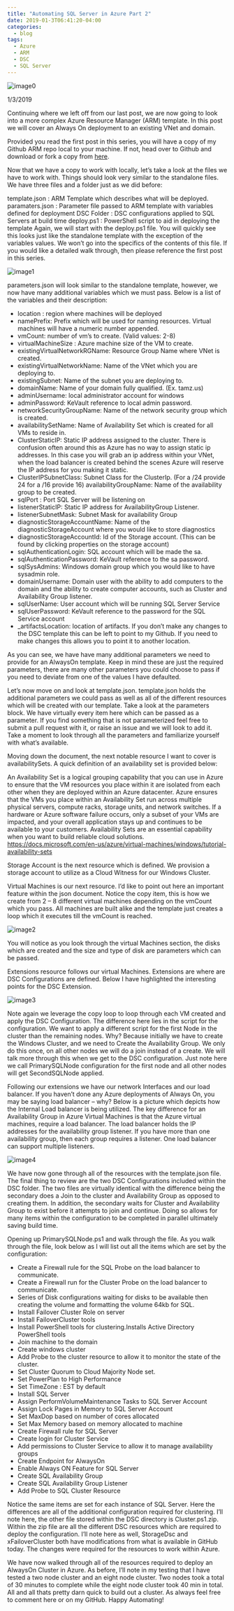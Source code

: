 ```yaml
---
title: "Automating SQL Server in Azure Part 2"
date: 2019-01-3T06:41:20-04:00
categories:
  - blog
tags:
  - Azure
  - ARM
  - DSC
  - SQL Server
---
```


![image0](/assets/images/autosqlpart2image0.png)

1/3/2019

Continuing where we left off from our last post, we are now going to look into a more complex Azure Resource Manager (ARM) template. In this post we will cover an Always On deployment to an existing VNet and domain.

Provided you read the first post in this series, you will have a copy of my Github ARM repo local to your machine. If not, head over to Github and download or fork a copy from [here](https://github.com/aultt/ARM).

Now that we have a copy to work with locally, let’s take a look at the files we have to work with. Things should look very similar to the standalone files. We have three files and a folder just as we did before:

template.json : ARM Template which describes what will be deployed.
paramaters.json : Parameter file passed to ARM template with variables defined for deployment
DSC Folder : DSC configurations applied to SQL Servers at build time
deploy.ps1 : PowerShell script to aid in deploying the template
Again, we will start with the deploy.ps1 file.
You will quickly see this looks just like the standalone template with the exception of the variables values. We won’t go into the specifics of the contents of this file. If you would like a detailed walk through, then please reference the first post in this series.

![image1](/assets/images/autosqlpart2image1.png)

parameters.json will look similar to the standalone template, however, we now have many additional variables which we must pass. Below is a list of the variables and their description:

- location : region where machines will be deployed
- namePrefix: Prefix which will be used for naming resources. Virtual machines will have a numeric number appended.
- vmCount: number of vm’s to create. (Valid values: 2-8)
- virtualMachineSize : Azure machine size of the VM to create.
- existingVirtualNetworkRGName: Resource Group Name where VNet is created.
- existingVirtualNetworkName: Name of the VNet which you are deploying to.
- existingSubnet: Name of the subnet you are deploying to.
- domainName: Name of your domain fully qualified. (Ex. tamz.us)
- adminUsername: local administrator account for windows
- adminPassword: KeVault reference to local admin password.
- networkSecurityGroupName: Name of the network security group which is created.
- availabilitySetName: Name of Availability Set which is created for all VMs to reside in.
- ClusterStaticIP: Static IP address assigned to the cluster. There is confusion often around this as Azure has no way to assign static ip addresses. In this case you will grab an ip address within your VNet, when the load balancer is created behind the scenes Azure will reserve the IP address for you making it static.
- ClusterIPSubnetClass: Subnet Class for the ClusterIp. (For a /24 provide 24 for a /16 provide 16)
availabilityGroupName: Name of the availability group to be created.
- sqlPort : Port SQL Server will be listening on
- listenerStaticIP: Static IP address for AvailabilityGroup Listener.
- listenerSubnetMask: Subnet Mask for availability Group
- diagnosticStorageAccountName: Name of the diagnosticStorageAccount where you would like to store diagnostics
- diagnosticStorageAccountId: Id of the Storage account. (This can be found by clicking properties on the storage account)
- sqlAuthenticationLogin: SQL account which will be made the sa.
- sqlAuthenticationPassword: KeVault reference to the sa password.
- sqlSysAdmins: Windows domain group which you would like to have sysadmin role.
- domainUsername: Domain user with the ability to add computers to the domain and the ability to create computer accounts, such as Cluster and Availability Group listener.
- sqlUserName: User account which will be running SQL Server Service
- sqlUserPassword: KeVault reference to the password for the SQL Service account
- _artifactsLocation: location of artifacts. If you don’t make any changes to the DSC template this can be left to point to my Github. If you need to make changes this allows you to point it to another location.

As you can see, we have have many additional parameters we need to provide for an AlwaysOn template. Keep in mind these are just the required parameters, there are many other parameters you could choose to pass if you need to deviate from one of the values I have defaulted.

Let’s now move on and look at template.json. template.json holds the additional parameters we could pass as well as all of the different resources which will be created with our template. Take a look at the parameters block. We have virtually every item here which can be passed as a parameter. If you find something that is not parameterized feel free to submit a pull request with it, or raise an issue and we will look to add it. Take a moment to look through all the parameters and familiarize yourself with what’s available.

Moving down the document, the next notable resource I want to cover is availabilitySets. A quick definition of an availability set is provided below:

An Availability Set is a logical grouping capability that you can use in Azure to ensure that the VM resources you place within it are isolated from each other when they are deployed within an Azure datacenter. Azure ensures that the VMs you place within an Availability Set run across multiple physical servers, compute racks, storage units, and network switches. If a hardware or Azure software failure occurs, only a subset of your VMs are impacted, and your overall application stays up and continues to be available to your customers. Availability Sets are an essential capability when you want to build reliable cloud solutions. https://docs.microsoft.com/en-us/azure/virtual-machines/windows/tutorial-availability-sets

Storage Account is the next resource which is defined. We provision a storage account to utilize as a Cloud Witness for our Windows Cluster.

Virtual Machines is our next resource. I’d like to point out here an important feature within the json document. Notice the copy item, this is how we create from 2 – 8 different virtual machines depending on the vmCount which you pass. All machines are built alike and the template just creates a loop which it executes till the vmCount is reached.

![image2](/assets/images/autosqlpart2image2.png)

You will notice as you look through the virtual Machines section, the disks which are created and the size and type of disk are parameters which can be passed.

Extensions resource follows our virtual Machines. Extensions are where are DSC Configurations are defined. Below I have highlighted the interesting points for the DSC Extension.

![image3](/assets/images/autosqlpart2image3.png)

Note again we leverage the copy loop to loop through each VM created and apply the DSC Configuration. The difference here lies in the script for the configuration. We want to apply a different script for the first Node in the cluster than the remaining nodes. Why? Because initially we have to create the Windows Cluster, and we need to Create the Availability Group. We only do this once, on all other nodes we will do a join instead of a create. We will talk more through this when we get to the DSC configuration. Just note here we call PrimarySQLNode configuration for the first node and all other nodes will get SecondSQLNode applied.

Following our extensions we have our network Interfaces and our load balancer. If you haven’t done any Azure deployments of Always On, you may be saying load balancer – why? Below is a picture which depicts how the Internal Load balancer is being utilized. The key difference for an Availability Group in Azure Virtual Machines is that the Azure virtual machines, require a load balancer. The load balancer holds the IP addresses for the availability group listener. If you have more than one availability group, then each group requires a listener. One load balancer can support multiple listeners.

![image4](/assets/images/autosqlpart2image4.png)

We have now gone through all of the resources with the template.json file. The final thing to review are the two DSC Configurations included within the DSC folder. The two files are virtually identical with the difference being the secondary does a Join to the cluster and Availability Group as opposed to creating them. In addition, the secondary waits for Cluster and Availability Group to exist before it attempts to join and continue. Doing so allows for many items within the configuration to be completed in parallel ultimately saving build time.

Opening up PrimarySQLNode.ps1 and walk through the file. As you walk through the file, look below as I will list out all the items which are set by the configuration:

- Create a Firewall rule for the SQL Probe on the load balancer to communicate.
- Create a Firewall run for the Cluster Probe on the load balancer to communicate.
- Series of Disk configurations waiting for disks to be available then creating the volume and formatting the volume 64kb for SQL.
- Install Failover Cluster Role on server
- Install FailoverCluster tools
- Install PowerShell tools for clustering.Installs Active Directory PowerShell tools
- Join machine to the domain
- Create windows cluster
- Add Probe to the cluster resource to allow it to monitor the state of the cluster.
- Set Cluster Quorum to Cloud Majority Node set.
- Set PowerPlan to High Performance
- Set TimeZone : EST by default
- Install SQL Server
- Assign PerformVolumeMaintenance Tasks to SQL Server Account
- Assign Lock Pages in Memory to SQL Server Account
- Set MaxDop based on number of cores allocated
- Set Max Memory based on memory allocated to machine
- Create Firewall rule for SQL Server
- Create login for Cluster Service
- Add permissions to Cluster Service to allow it to manage availability groups
- Create Endpoint for AlwaysOn
- Enable Always ON Feature for SQL Server
- Create SQL Availability Group
- Create SQL Availability Group Listener
- Add Probe to SQL Cluster Resource

Notice the same items are set for each instance of SQL Server. Here the differences are all of the additional configuration required for clustering. I’ll note here, the other file stored within the DSC directory is Cluster.ps1.zip. Within the zip file are all the different DSC resources which are required to deploy the configuration. I’ll note here as well, StorageDsc and xFailoverCluster both have modifications from what is available in GitHub today. The changes were required for the resources to work within Azure.

We have now walked through all of the resources required to deploy an AlwaysOn Cluster in Azure. As before, I’ll note in my testing that I have tested a two node cluster and an eight node cluster. Two nodes took a total of 30 minutes to complete while the eight node cluster took 40 min in total. All and all thats pretty darn quick to build out a cluster. As always feel free to comment here or on my GitHub. Happy Automating!